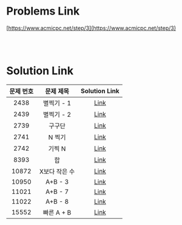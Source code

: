# Problems Link

[https://www.acmicpc.net/step/3](https://www.acmicpc.net/step/3)

<br><br>

# Solution Link

| 문제 번호 |   문제 제목   |              Solution Link               |
| :-------: | :-----------: | :--------------------------------------: |
|   2438    |  별찍기 - 1   |    [Link](../Solutions/2438_별찍기1)     |
|   2439    |  별찍기 - 2   |    [Link](../Solutions/2439_별찍기2)     |
|   2739    |    구구단     |     [Link](../Solutions/2739_구구단)     |
|   2741    |    N 찍기     |     [Link](../Solutions/2741_N_찍기)     |
|   2742    |    기찍 N     |     [Link](../Solutions/2742_기찍_N)     |
|   8393    |      합       |       [Link](../Solutions/8393_합)       |
|   10872   | X보다 작은 수 | [Link](../Solutions/10872_X보다_작은_수) |
|   10950   |    A+B - 3    |     [Link](../Solutions/10950_A+B-3)     |
|   11021   |    A+B - 7    |     [Link](../Solutions/11021_A+B-7)     |
|   11022   |    A+B - 8    |     [Link](../Solutions/11022_A+B-8)     |
|   15552   |  빠른 A + B   |   [Link](../Solutions/15552_빠른_A+B)    |
